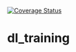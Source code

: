 [![Coverage Status](https://coveralls.io/repos/github/mirkobronzi/dl_training/badge.svg?branch=master)](https://coveralls.io/github/mirkobronzi/dl_training?branch=master)

# dl_training
